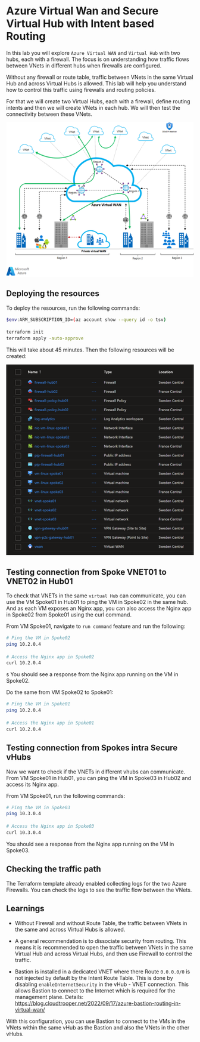 # Azure Virtual Wan and Secure Virtual Hub with Intent based Routing

In this lab you will explore `Azure Virtual WAN` and `Virtual Hub` with two hubs, each with a firewall. The focus is on understanding how traffic flows between VNets in different hubs when firewalls are configured.

Without any firewall or route table, traffic between VNets in the same Virtual Hub and across Virtual Hubs is allowed. This lab will help you understand how to control this traffic using firewalls and routing policies.

For that we will create two Virtual Hubs, each with a firewall, define routing intents and then we will create VNets in each hub. We will then test the connectivity between these VNets.

![architecture](./images/architecture.png)

## Deploying the resources

To deploy the resources, run the following commands:

```sh
$env:ARM_SUBSCRIPTION_ID=(az account show --query id -o tsv)

terraform init
terraform apply -auto-approve
```

This will take about 45 minutes. Then the following resources will be created:

![resources](./images/resources.png)

## Testing connection from Spoke VNET01 to VNET02 in Hub01

To check that VNETs in the same `virtual Hub` can communicate, you can use the VM Spoke01 in Hub01 to ping the VM in Spoke02 in the same hub. And as each VM exposes an Nginx app, you can also access the Nginx app in Spoke02 from Spoke01 using the curl command. 

From VM Spoke01, navigate to `run command` feature and run the following:

```sh
# Ping the VM in Spoke02
ping 10.2.0.4

# Access the Nginx app in Spoke02
curl 10.2.0.4
```
s
You should see a response from the Nginx app running on the VM in Spoke02.

Do the same from VM Spoke02 to Spoke01:

```sh
# Ping the VM in Spoke01
ping 10.2.0.4

# Access the Nginx app in Spoke01
curl 10.2.0.4
```

## Testing connection from Spokes intra Secure vHubs

Now we want to check if the VNETs in different vhubs can communicate. From VM Spoke01 in Hub01, you can ping the VM in Spoke03 in Hub02 and access its Nginx app.

From VM Spoke01, run the following commands:

```sh
# Ping the VM in Spoke03
ping 10.3.0.4

# Access the Nginx app in Spoke03
curl 10.3.0.4
```

You should see a response from the Nginx app running on the VM in Spoke03.

## Checking the traffic path

The Terraform template already enabled collecting logs for the two Azure Firewalls. You can check the logs to see the traffic flow between the VNets.

## Learnings

* Without Firewall and without Route Table, the traffic between VNets in the same and across Virtual Hubs is allowed.

* A general recommendation is to dissociate security from routing. This means it is recommended to open the traffic between VNets in the same Virtual Hub and across Virtual Hubs, and then use Firewall to control the traffic.

* Bastion is installed in a dedicated VNET where there Route `0.0.0.0/0` is not injected by default by the Intent Route Table. This is done by disabling `enableInternetSecurity` in the vHub - VNET connection. This allows Bastion to connect to the Internet which is required for the management plane. Details: https://blog.cloudtrooper.net/2022/09/17/azure-bastion-routing-in-virtual-wan/

With this configuration, you can use Bastion to connect to the VMs in the VNets within the same vHub as the Bastion and also the VNets in the other vHubs.
